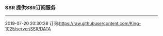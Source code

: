 ### SSR 提供SSR订阅服务
---
2019-07-20 20:30:28 订阅:https://raw.githubusercontent.com/King-1025/server/SSR/DATA
